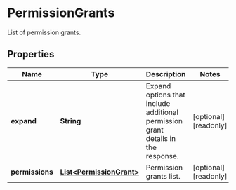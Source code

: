 

# PermissionGrants

List of permission grants.

## Properties

| Name | Type | Description | Notes |
|------------ | ------------- | ------------- | -------------|
|**expand** | **String** | Expand options that include additional permission grant details in the response. |  [optional] [readonly] |
|**permissions** | [**List&lt;PermissionGrant&gt;**](PermissionGrant.md) | Permission grants list. |  [optional] [readonly] |



